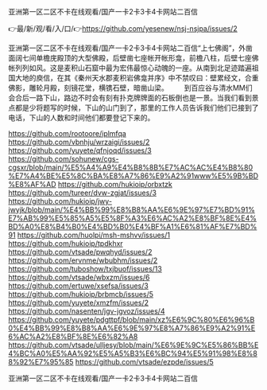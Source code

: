 亚洲第一区二区不卡在线观看/国产一卡2卡3卡4卡网站二百信

👉最/新/观/看/入/口/👉https://github.com/yesenew/nsj-nsjpa/issues/2

亚洲第一区二区不卡在线观看/国产一卡2卡3卡4卡网站二百信“上七佛阁”，外凿面阔七间单檐庑殿顶的大型佛殿，后壁凿七座帐开帐形龛，前檐八柱，后壁七座佛帐列列如风。这是麦积山石窟中最为宏伟最惊心动魄的一座。从南到北足迹踏遍祖国大地的庾信，在其《秦州天水郡麦积岩佛龛并序》中不禁叹曰：壁累经文，合重佛影，雕轮月殿，刻镜花堂，横镌石壁，暗凿山梁。
　　到百应谷与清水MM们会合后一路下山，路边不时会有刻有扑克牌牌面的石板倒也是一景。当我们看到景点都是少将题写的时候，下山的山门到了，那里的工作人员告诉我们他们已接到了电话，下山的人数和时间他们都要登记下来的。


https://github.com/rootoore/iplmfqa
https://github.com/vbnhju/wrzaigi/issues/2
https://github.com/yuyete/qfnjoqd/issues/3
https://github.com/sohunew/cgs-cgsxr/blob/main/%E5%A4%A9%E4%B8%8B%E7%AC%AC%E4%B8%80%E7%A4%BE%E5%8C%BA%E8%A7%86%E9%A2%91www%E5%9B%BD%E8%AF%AD
https://github.com/hukioip/orbxtzk
https://github.com/tureer/dvw-zgjat/issues/3
https://github.com/hukioip/jwy-jwyjk/blob/main/%E4%BB%99%E8%B8%AA%E6%9E%97%E7%BD%91%E7%AB%99%E5%85%A5%E5%8F%A3%E6%AC%A2%E8%BF%8E%E4%BD%A0%E8%B4%B0%E4%BD%B0%E4%BF%A1%E6%81%AF%E7%BD%91
https://github.com/huolpi/msh-mshvv/issues/1
https://github.com/hukioip/tpdkhxr
https://github.com/vtsade/pwqhyd/issues/2
https://github.com/ervnme/wbubhm/issues/2
https://github.com/tuboshow/txjbuof/issues/13
https://github.com/vtsade/wbxzm/issues/6
https://github.com/ertuwe/xsefsa/issues/3
https://github.com/hukioip/brbmcb/issues/5
https://github.com/yuyete/xmzfm/issues/2
https://github.com/nasenten/jgv-jgvoz/issues/4
https://github.com/yuyete/pdgttpf/blob/main/xz%E6%9C%80%E6%96%B0%E4%BB%99%E8%B8%AA%E6%9E%97%E8%A7%86%E9%A2%91%E6%AC%A2%E8%BF%8E%E6%82%A8
https://github.com/vtsade/ulljesy/blob/main/%E6%9E%9C%E5%86%BB%E4%BC%A0%E5%AA%92%E5%A5%B3%E6%BC%94%E5%91%98%E8%88%92%E7%95%85
https://github.com/vtsade/ezpde/issues/5

亚洲第一区二区不卡在线观看/国产一卡2卡3卡4卡网站二百信
